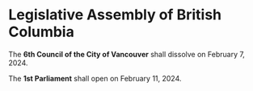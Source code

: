 # Legislative Assembly of British Columbia

The **6th Council of the City of Vancouver** shall dissolve on February 7, 2024.

The **1st Parliament** shall open on February 11, 2024.
